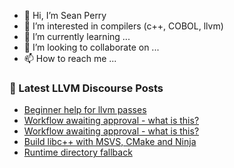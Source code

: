 - 👋 Hi, I’m Sean Perry
- 👀 I’m interested in compilers (c++, COBOL, llvm)
- 🌱 I’m currently learning ...
- 💞️ I’m looking to collaborate on ...
- 📫 How to reach me ...

<!---
s66perry/s66perry is a ✨ special ✨ repository because its `README.md` (this file) appears on your GitHub profile.
You can click the Preview link to take a look at your changes.
--->
### 📕 Latest LLVM Discourse Posts

<!-- DISCOURSE-LLVM:START -->
- [Beginner help for llvm passes](https://discourse.llvm.org/t/beginner-help-for-llvm-passes/76600?page=2#post_23)
- [Workflow awaiting approval - what is this?](https://discourse.llvm.org/t/workflow-awaiting-approval-what-is-this/76871#post_2)
- [Workflow awaiting approval - what is this?](https://discourse.llvm.org/t/workflow-awaiting-approval-what-is-this/76871#post_1)
- [Build libc++ with MSVS, CMake and Ninja](https://discourse.llvm.org/t/build-libc-with-msvs-cmake-and-ninja/66659#post_2)
- [Runtime directory fallback](https://discourse.llvm.org/t/runtime-directory-fallback/76860#post_10)
<!-- DISCOURSE-LLVM:END -->

